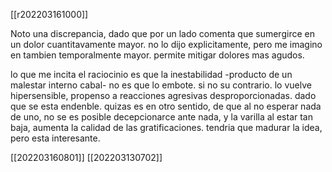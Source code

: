 [[r202203161000]]

Noto una discrepancia, dado que por un lado comenta que sumergirce en un dolor cuantitavamente mayor. no lo dijo explicitamente, pero me imagino en tambien temporalmente mayor. permite mitigar dolores mas agudos.

lo que me incita el raciocinio  es que la inestabilidad  -producto de un malestar interno cabal- no es que lo embote. si no su contrario. lo vuelve hipersensible, propenso a reacciones agresivas desproporcionadas. dado que se esta endenble.
quizas es en otro sentido, de que al no esperar nada de uno, no se es posible decepcionarce ante nada, y la varilla al estar tan baja, aumenta la calidad de las gratificaciones. tendria que madurar la idea, pero esta interesante.

[[202203160801]]
[[202203130702]]